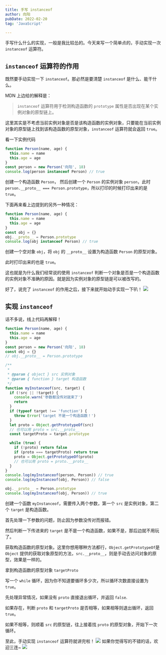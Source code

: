 ```yaml
---
title: 手写 instanceof
author: 向阳
pubDate: 2022-02-20
tag: 'JavaScript'
 
---
```


手写什么什么的实现，一般是我比较怂的。今天来写一个简单点的，手动实现一次 `instanceof` 运算符。

## `instanceof` 运算符的作用

既然要手动实现一下 `instanceof`。那必然是要清楚 `instanceof` 是什么、能干什么。

MDN 上边给的解释是：

> `instanceof` 运算符用于检测构造函数的 `prototype` 属性是否出现在某个实例对象的原型链上。

这里其实是不考虑当前实例对象是否是该构造函数的实例对象，只要能在当前实例对象的原型链上找到该构造函数的原型对象，`instanceof` 运算符就会返回 `true`。

看一下实例代码

```javascript
function Person(name, age) {
  this.name = name
  this.age = age
}
const person = new Person('向阳', 18)
console.log(person instanceof Person) // true
```

创建一个构造函数 `Person`， 然后创建一个 `Person` 的实例对象 `person`，此时 `person.__proto__ === Person.prototype`，所以打印的时候打印出来的是 `true`。

下面再来看上边提到的另外一种情况：

```javascript
function Person(name, age) {
  this.name = name
  this.age = age
}
const obj = {}
obj.__proto__ = Person.prototype
console.log(obj instanceof Person) // true
```

创建一个空对象 `obj`，将 `obj` 的 `__proto__` 设置为构造函数 `Person` 的原型对象。

此时打印出来的也是 `true`。

这也就是为什么我们经常说的使用 `instanceof` 判断一个对象是否是一个构造函数的实例对象不准确的原因。就是因为实例对象的原型链是可以被改写的。

好了，说完了 `instanceof` 的作用之后，接下来就开始动手实现一下叭！
![](https://files.mdnice.com/user/17954/1506ce5d-f0e4-4bd9-a877-21050e131447.png)

## 实现 `instanceof`

话不多说，线上代码再解释！

```javascript
function Person(name, age) {
  this.name = name
  this.age = age
}
const person = new Person('向阳', 18)
const obj = {}
// obj.__proto__ = Person.prototype

/**
 *
 * @param { object } src 实例对象
 * @param { function } target 构造函数
 */
function myInstanceof(src, target) {
  if (!src || !target) {
    console.warn('参数都没传对就来了')
    return
  }
  if (typeof target !== 'function') {
    throw Error('target 不是一个构造函数！')
  }
  let proto = Object.getPrototypeOf(src)
  // 也可以用 proto = src.__proto__
  const targetProto = target.prototype

  while (true) {
    if (!proto) return false
    if (proto === targetProto) return true
    proto = Object.getPrototypeOf(proto)
    // 也可以用 proto = proto.__proto__
  }
}
console.log(myInstanceof(person, Person)) // true
console.log(myInstanceof(obj, Person)) // false

obj.__proto__ = Person.prototype
console.log(myInstanceof(obj, Person)) // true
```

创建一个函数 `myInstanceof`，需要传入两个参数，第一个 `src` 是实例对象，第二个 `target` 是构造函数。

首先处理一下参数的问题，防止因为参数没传对而报错。

然后判断一下传进来的 `target` 是不是一个构造函数，如果不是，那后边就不用玩了。

获取构造函数的原型对象。这里你想用哪种方法都行，`Object.getPrototypeOf`是 `Object` 提供的获取对象原型的方法，`src.__proto__`，则是手动去访问对象的原型，效果是一样的。

拿到构造函数的原型对象 `targetProto`

写一个 `while` 循环，因为你不知道要循环多少次，所以循环次数直接设置为 `true`。

先处理异常情况，如果没有 `proto` 直接退出循环，并返回 `false`.

如果存在，判断 `proto` 和 `targetProto` 是否相等，如果相等则退出循环，返回 `true`。

如果不相等，则顺着 `src` 的原型链，往上接着找 `proto` 的原型对象，开始下一次循环。

至此，手动实现 `instanceof` 运算符就讲完啦！
![](https://files.mdnice.com/user/17954/3464ccf7-2e2b-4506-970f-326a88a8c245.png)
如果你觉得写的不错的话，欢迎三连~
![](https://img.soogif.com/5HkHKKxGJ6ZmhQ7c8nLYOE9jfEXDpqp4.gif?scope=mdnice)
